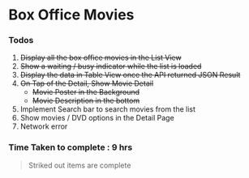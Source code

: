 Box Office Movies
============

### Todos

1. ~~Display all the box office movies in the List View~~
2. ~~Show a waiting / busy indicator while the list is loaded~~
3. ~~Display the data in Table View once the API returned JSON Result~~
4. ~~On Tap of the Detail, Show Movie Detail~~
    * ~~Movie Poster in the Background~~
    * ~~Movie Description in the bottom~~
5. Implement Search bar to search movies from the list
6. Show movies / DVD options in the Detail Page
7. Network error

### Time Taken to complete : 9 hrs

> Striked out items are complete

